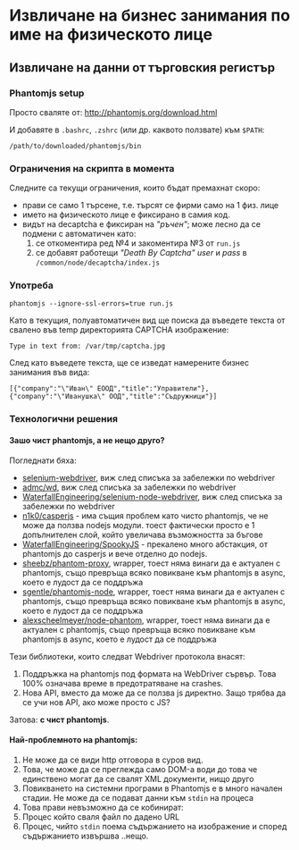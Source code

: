 # Извличане на бизнес занимания по име на физическото лице
## Извличане на данни от търговския регистър

### Phantomjs setup

Просто сваляте от:
http://phantomjs.org/download.html

И добавяте в `.bashrc`, `.zshrc`  (или др. каквото ползвате) към `$PATH`:

```
/path/to/downloaded/phantomjs/bin
```

### Ограничения на скрипта в момента 
Следните са текущи ограничения, които бъдат премахнат скоро:

  - прави се само 1 търсене, т.е. търсят се фирми само на 1 физ. лице
  - името на физическото лице е фиксирано в самия код.
  - видът на decaptcha е фиксиран на *"ръчен"*; може лесно да се подмени с автоматичен като:
    1. се откоментира ред №4 и закоментира №3 от `run.js`
    1. се добавят работещи *"Death By Captcha"* *user* и *pass* в `/common/node/decaptcha/index.js`

### Употреба

```
phantomjs --ignore-ssl-errors=true run.js
```

Като в текущия, полуавтоматичен вид ще поиска да въведете текста от свалено във temp директорията CAPTCHA изображение:

```
Type in text from: /var/tmp/captcha.jpg
```

След като въведете текста, ще се изведат намерените бизнес занимания във вида:

```
[{"company":"\"Иван\" ЕООД","title":"Управители"},{"company":"\"Иванушка\" ООД","title":"Съдружници"}]
```

### Технологични решения

#### Зашо чист phantomjs, а не нещо друго?

Погледнати бяха:

 - [selenium-webdriver](https://code.google.com/p/selenium/wiki/WebDriverJs), виж след списъка за забележки по webdriver
 - [admc/wd](https://github.com/admc/wd), виж след списъка за забележки по webdriver
 - [WaterfallEngineering/selenium-node-webdriver](https://github.com/WaterfallEngineering/selenium-node-webdriver), виж след списъка за забележки по webdriver
 - [n1k0/casperjs](https://github.com/n1k0/casperjs) - има същия проблем като чисто phantomjs, че не може да ползва nodejs модули. тоест фактически просто е 1 допълнителен слой, който увеличава възможността за бъгове
 - [WaterfallEngineering/SpookyJS](https://github.com/WaterfallEngineering/SpookyJS) - прекалено много абстакция, от phantomjs до casperjs и вече отделно до nodejs.
 - [sheebz/phantom-proxy](https://github.com/sheebz/phantom-proxy), wrapper, тоест няма винаги да е актуален с phantomjs, също превръща всяко повикване към phantomjs в async, което е лудост да се поддръжа
 - [sgentle/phantomjs-node](https://github.com/sgentle/phantomjs-node), wrapper, тоест няма винаги да е актуален с phantomjs, също превръща всяко повикване към phantomjs в async, което е лудост да се поддръжа
 - [alexscheelmeyer/node-phantom](https://github.com/alexscheelmeyer/node-phantom), wrapper, тоест няма винаги да е актуален с phantomjs, също превръща всяко повикване към phantomjs в async, което е лудост да се поддръжа

Тези библиотеки, които следват Webdriver протокола внасят:
 1. Поддръжка на phantomjs под формата на WebDriver сървър. Това 100% означава време в предотратяване на crashes.
 1. Нова API, вместо да може да се ползва js директно. Защо трябва да се учи нов API, ако може просто с JS?

Затова: **с чист phantomjs**.

#### Най-проблемното на phantomjs:

1. Не може да се види http отговора в суров вид.
1. Това, че може да се преглежда само DOM-а води до това че единствено могат да се свалят XML документи, нищо друго
1. Повикването на системни програми в Phantomjs е в много начален стадии. Не може да се подават данни към `stdin` на процеса
1. Това прави невъзможно да се кобинират:
  1. Процес който сваля файл по дадено URL
  1. Процес, чийто `stdin` поема съдържанието на изображение и според съдържанието извършва ..нещо.

